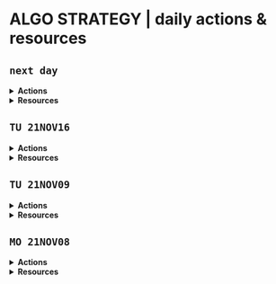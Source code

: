 # ALGO STRATEGY | daily actions & resources

## **`next day`**

<details>
<summary><strong>Actions</strong></summary>

- actions

</details>

<details>
<summary><strong>Resources</strong></summary>

- resources

</details>

## **`TU 21NOV16`**

<details>
<summary><strong>Actions</strong></summary>

- actions

</details>

<details>
<summary><strong>Resources</strong></summary>

- resources

</details>

## **`TU 21NOV09`**

<details>
<summary><strong>Actions</strong></summary>

- cleaned up candlestick element styles for sharing on social
- messed with MUI's styles setup
- created candlestick table to convert using D3.js if I ever get to the FCC DataViz certificate
- started refactoring getBars() into getBarsForRange() (pull down bars by range for calc'ing MOVING AVE)

</details>

<details>
<summary><strong>Resources</strong></summary>

- Material UI Global CSS "reset" (normalize) [`CssBaseline`](https://mui.com/components/css-baseline/#global-reset)
- [Moving Ave Strategy](https://www.youtube.com/watch?v=CkEaXz9FHF4)

</details>

## **`MO 21NOV08`**

<details>
<summary><strong>Actions</strong></summary>

- set up init analysis/indicators & analysis/triggers files
- wired up Alpaca historical data call (baseURL/stocks/{ticker}/bars)
- added packages: react, react-dom, parcel, Material UI pkgs, D3.js, node-sass
- rendered candlestick results to screen

</details>

<details>
<summary><strong>Resources</strong></summary>

- choosing a [strategy](https://algotrading101.com/learn/quantitative-trader-guide/#what-kind-of-strategy-should-I-trade)
- choosing an [IDE](https://algotrading101.com/learn/quantitative-trader-guide/#which-IDE-should-I-use)
- where to get [data](https://algotrading101.com/learn/quantitative-trader-guide/#where-can-I-get-data)
- [backtesting](https://algotrading101.com/learn/quantitative-trader-guide/#what-is-the-backtesting-and-our-goal)
- chosing a [broker](https://algotrading101.com/learn/quantitative-trader-guide/#how-do-I-pick-a-broker)
- simple mean-reversion [strategy](https://www.youtube.com/watch?v=_9Bmxylp63Y&list=PLFdGt__jX7eNj9f1xmYRmWuVBJTcMwLX8&index=1)
- Axios [req config](https://github.com/axios/axios#request-config)
- \*\* Alpaca JS API [example](https://github.com/alpacahq/alpaca-trade-api-js/blob/master/examples/long-short.js)
- Material UI [React UI library](https://mui.com/)

</details>

<br>

